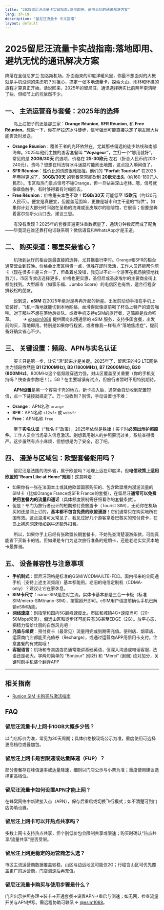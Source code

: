 ```yaml
---
title: "2025留尼汪流量卡实战指南:落地即用、避坑无忧的通讯解决方案"
lang: zh-CN
description: "留尼汪流量卡 中文指南"
layout: default
---
```

# 2025留尼汪流量卡实战指南:落地即用、避坑无忧的通讯解决方案

降落在圣但尼罗兰·加洛斯机场，扑面而来的印度洋暖风里，你最不想面对的大概就是手机没网的焦虑吧？别担心，搞定一张本地流量卡，探索火山、雨林和环礁的旅程才算真正开始。话说回来，2025年的留尼汪，通讯选择确实比前两年更清晰了些，但细节上的坑依然不少。

## 一、 主流运营商与套餐：2025年的选择

　　岛上扛把子的还是那三家：**Orange Réunion**, **SFR Réunion**, 和 **Free Réunion**。想象一下，你在萨拉济冰斗徒步，信号强弱可能直接决定了朋友圈大片能否及时发送。

*   **Orange Réunion**：覆盖王者的光环依然在，尤其那些偏远的徒步路线和南部海岸。2025年他们主推的游客套餐叫 **“Voyageur”**，主打一个“够用就好”。常见的是 **20GB/30天** 的选项，价格在 **25-30欧元** 左右（折合人民币约200-240元）。贵吗？想想在玛法特冰斗迷路时能刷出地图，这点投入瞬间值了。
*   **SFR Réunion**：性价比的诱惑很难抵挡。他们的 **“Forfait Touriste”** 在2025年卷得更凶了，**30GB/30天** 的套餐常常能砍到 **20欧元出头**（约160-180元人民币）。市区和热门景点信号不输Orange，但一旦钻进深山老林…嗯，信号就像章鱼触手，有时够得着有时缩回去。
*   **Free Réunion**：价格屠夫本色不改！**15GB/30天** 可能低至 **15欧元**（约120元人民币）。便宜是真便宜，但覆盖范围嘛，更像是城市和主干道的“特供”。如果你计划大部分时间泡在圣勒的海滩或圣皮埃尔的咖啡馆，它很香；但要是奔着富尔奈斯火山口去，建议三思。

　　有没有发现？2025年的套餐普遍更注重数据量了，通话分钟数反而成了配角——毕竟现在谁还靠打电话联系啊？微信语音和WhatsApp才是王道。

## 二、 购买渠道：哪里买最省心？

　　机场到达厅的柜台是最直接的选择，尤其拖着行李时。Orange和SFR的柜台通常营业到较晚。价格会比市区稍贵一点，但胜在即时激活，工作人员还能帮你剪卡（现在很多卡是三合一了，但备着总没错，我见过不止一个游客在机场狼狈地找剪刀）。市区专卖店选择更多，价格也更实惠，圣但尼或圣皮埃尔的主要商业街上都能找到。大型超市（如家乐福、Jumbo Score）的电信区也有售，适合行程安排较松的朋友。

　　说到这，**eSIM** 在2025年绝对是冉冉升起的新星。出发前动动手指在手机上安装好，飞机一落地就能切到本地网络，丝滑得就像提前喝了杯岛上特产的波旁咖啡。对于那些不想在落地后排队、或者手机支持eSIM的旅行者，这简直是救命稻草。
　　✈ [@esim1088](https://t.me/s/esim1088) 提供面向出境通信的 eSIM 服务，支持多国套餐，出发前购买，落地即用。特别是如果你行程紧，或者像我一样有点“落地焦虑症”，提前备好确实省心不少。

## 三、 关键设置：频段、APN与实名认证

　　买卡只是第一步，让它“活”起来才是关键。2025年了，留尼汪的4G LTE网络主力频段依然是 **B1 (2100MHz), B3 (1800MHz), B7 (2600MHz), B20 (800MHz)**。800MHz这个低频段穿透力强，对山区覆盖至关重要（你的手机支持吗？快查查参数吧！）。5G？在主要城镇有试点，但旅行者暂时不用特别期待。

　　**APN设置**是另一个容易卡壳的地方。新卡插入后，通常会自动收到配置短信，点一下链接就搞定了。万一没收到？别慌，手动设置也不难：

*   **Orange**：APN名称 `orange`
*   **SFR**：APN名称 `sl2sfr` 或 `websfr`
*   **Free**：APN名称 `free`

　　至于**实名认证**（“我名卡”政策），2025年依然是铁律！买卡时**必须出示护照原件**。工作人员会当场录入信息激活。别想着用别人的护照蒙混过关，系统查得很严。这步虽然有点小麻烦，但想想是为了安全，忍了吧。

## 四、 漫游与区域包：欧盟套餐能用吗？

　　留尼汪是法国的海外省，属于欧盟吗？地理上远在印度洋，但**电信政策上适用欧盟的“Roam Like at Home”规则**！这意味着：

*   如果你有一张在法国本土或其他欧盟国家购买的、包含欧盟境内漫游流量的SIM卡（比如Orange France或SFR France的套餐），在留尼汪**通常可以免费使用套餐内的流量和通话**（具体额度限制需仔细看你的套餐条款）。
*   但是！专门为旅行者设计的短期预付费旅游卡（Tourist SIM），无论你在机场买的还是网上订的，**基本都不包含免费的欧盟漫游**！它们通常只在购买地所在国有效。这点混淆可太常见了，我见过好几个游客拿着巴黎买的预付费卡，在岛上抱怨网速慢如蜗牛还额外扣费。

　　所以，如果你手上已经有张欧盟长期套餐卡，不妨先查清楚漫游条款，可能真能省下买新卡的钱。但如果是专门为这次旅行准备的短期卡，还是老老实实买本地卡最靠谱。

## 五、 设备兼容性与注意事项

*   **手机制式**：留尼汪网络是标准的GSM/WCDMA/LTE-FDD。国内带来的全网通手机（支持上述主流频段）基本都能用。老旧的电信定制机（CDMA-only）？建议让它在家休息。
*   **SIM卡尺寸**：nano-SIM是绝对主流。实体卡基本都是三合一卡板（标准SIM/micro-SIM/nano-SIM），按需掰开即可。eSIM用户请提前确认手机已解锁eSIM功能。
*   **网络速度**：别指望和国内5G巅峰速度比。市区和城镇4G+速度尚可（20-50Mbps常见），偏远山区和徒步径可能只有3G甚至EDGE（2G）。放平心态，把精力留给壮丽的自然风光吧！
*   **充值与续费**：预付费卡（最常见）流量用完或到期需充值。便利店、烟草店、运营商门店都能买充值券（Recharge），或通过运营商APP用信用卡支付。注意套餐的有效期哦！
*   **客服语言**：机场和专卖店店员通常能讲基础英语，但深入沟通或电话客服…法语还是老大。学两句简单的 “Bonjour” (你好) 和 “Merci” (谢谢) 绝对加分，关键时刻手机装个翻译APP

<!-- crosslink -->
---

## 相关指南

- [Runion SIM 卡购买与激活指南](https://faciylike.github.io/runion-sim-guides)

<!-- BEGIN_RUNION_FAQ -->
## FAQ

### 留尼汪流量卡/上网卡10GB大概多少钱？
以门店标价为准，常见为30天周期；具体价格按现场公示为准，重度使用可选择更高档位或叠加包。

### 留尼汪上网卡是否限速或达量降速（FUP）？
部分套餐存在峰值速率或达量降速，细则以门店公示与小票为准；重度使用建议选择更高档位。

### 留尼汪流量卡如何设置APN才能上网？
在蜂窝网络中新建接入点（APN），保存后重启或切换飞行模式；如不清楚可到门店协助设置。

### 留尼汪上网卡可以开热点共享吗？
多数上网卡支持热点共享，但个别低价包会限制共享或限速；购买时确认“热点共享/流量共享”是否受限。

### 留尼汪上网更稳定的运营商怎么选？
市区主流运营商数据覆盖较稳，山区与边远地区可能仅2G；行程含山区可优先覆盖更广的运营商，门店测速后再充值。

### 留尼汪流量卡购买与使用步骤是什么？
门店出示护照办理→装卡→开通套餐→设置APN→重启与测速；如无网，检查流量开关与APN拼写。需远程协助可联系 ✈ [@esim1088](https://t.me/s/esim1088)。

<script type="application/ld+json">
{"@context": "https://schema.org", "@type": "FAQPage", "mainEntity": [{"@type": "Question", "name": "留尼汪流量卡/上网卡10GB大概多少钱？", "acceptedAnswer": {"@type": "Answer", "text": "以门店标价为准，常见为30天周期；具体价格按现场公示为准，重度使用可选择更高档位或叠加包。"}}, {"@type": "Question", "name": "留尼汪上网卡是否限速或达量降速（FUP）？", "acceptedAnswer": {"@type": "Answer", "text": "部分套餐存在峰值速率或达量降速，细则以门店公示与小票为准；重度使用建议选择更高档位。"}}, {"@type": "Question", "name": "留尼汪流量卡如何设置APN才能上网？", "acceptedAnswer": {"@type": "Answer", "text": "在蜂窝网络中新建接入点（APN），保存后重启或切换飞行模式；如不清楚可到门店协助设置。"}}, {"@type": "Question", "name": "留尼汪上网卡可以开热点共享吗？", "acceptedAnswer": {"@type": "Answer", "text": "多数上网卡支持热点共享，但个别低价包会限制共享或限速；购买时确认“热点共享/流量共享”是否受限。"}}, {"@type": "Question", "name": "留尼汪上网更稳定的运营商怎么选？", "acceptedAnswer": {"@type": "Answer", "text": "市区主流运营商数据覆盖较稳，山区与边远地区可能仅2G；行程含山区可优先覆盖更广的运营商，门店测速后再充值。"}}, {"@type": "Question", "name": "留尼汪流量卡购买与使用步骤是什么？", "acceptedAnswer": {"@type": "Answer", "text": "门店出示护照办理→装卡→开通套餐→设置APN→重启与测速；如无网，检查流量开关与APN拼写。需远程协助可联系 ✈ @esim1088。"}}]}
</script>
<!-- END_RUNION_FAQ -->
